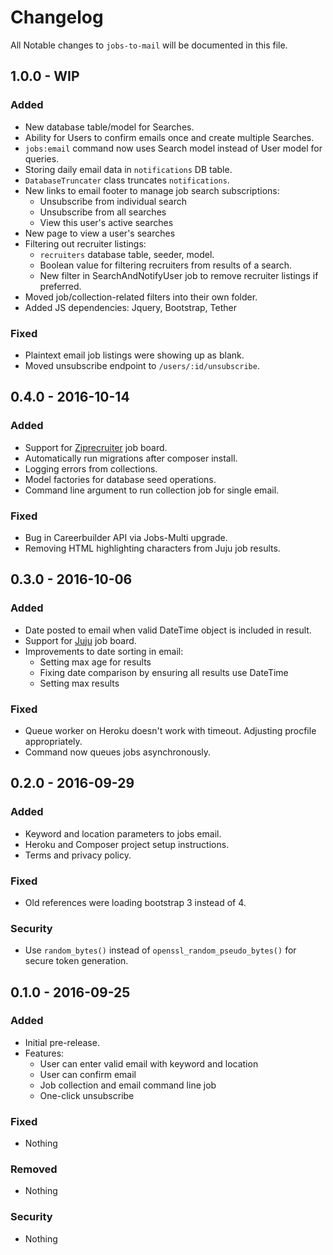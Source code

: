 # Changelog
All Notable changes to `jobs-to-mail` will be documented in this file.

## 1.0.0 - WIP

### Added
- New database table/model for Searches.
- Ability for Users to confirm emails once and create multiple Searches.
- `jobs:email` command now uses Search model instead of User model for queries.
- Storing daily email data in `notifications` DB table.
- `DatabaseTruncater` class truncates `notifications`.
- New links to email footer to manage job search subscriptions:
  - Unsubscribe from individual search
  - Unsubscribe from all searches
  - View this user's active searches
- New page to view a user's searches
- Filtering out recruiter listings:
  - `recruiters` database table, seeder, model.
  - Boolean value for filtering recruiters from results of a search.
  - New filter in SearchAndNotifyUser job to remove recruiter listings if preferred.
- Moved job/collection-related filters into their own folder.
- Added JS dependencies: Jquery, Bootstrap, Tether

### Fixed
- Plaintext email job listings were showing up as blank.
- Moved unsubscribe endpoint to `/users/:id/unsubscribe`.

## 0.4.0 - 2016-10-14

### Added
- Support for [Ziprecruiter](https://github.com/jobapis/jobs-ziprecruiter) job board.
- Automatically run migrations after composer install.
- Logging errors from collections.
- Model factories for database seed operations.
- Command line argument to run collection job for single email.

### Fixed
- Bug in Careerbuilder API via Jobs-Multi upgrade.
- Removing HTML highlighting characters from Juju job results.

## 0.3.0 - 2016-10-06

### Added
- Date posted to email when valid DateTime object is included in result.
- Support for [Juju](https://github.com/jobapis/jobs-juju) job board.
- Improvements to date sorting in email:
  - Setting max age for results
  - Fixing date comparison by ensuring all results use DateTime
  - Setting max results

### Fixed
- Queue worker on Heroku doesn't work with timeout. Adjusting procfile appropriately.
- Command now queues jobs asynchronously.

## 0.2.0 - 2016-09-29

### Added
- Keyword and location parameters to jobs email.
- Heroku and Composer project setup instructions.
- Terms and privacy policy.

### Fixed
- Old references were loading bootstrap 3 instead of 4.

### Security
- Use `random_bytes()` instead of `openssl_random_pseudo_bytes()` for secure token generation.

## 0.1.0 - 2016-09-25

### Added
- Initial pre-release.
- Features:
    - User can enter valid email with keyword and location
    - User can confirm email
    - Job collection and email command line job
    - One-click unsubscribe

### Fixed
- Nothing

### Removed
- Nothing

### Security
- Nothing
